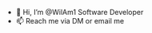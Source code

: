 - 👋 Hi, I’m @WilAm1
Software Developer
- 📫 Reach me via DM or email me 

<!---
WilAm1/WilAm1 is a ✨ special ✨ repository because its `README.md` (this file) appears on your GitHub profile.
You can click the Preview link to take a look at your changes.
--->
